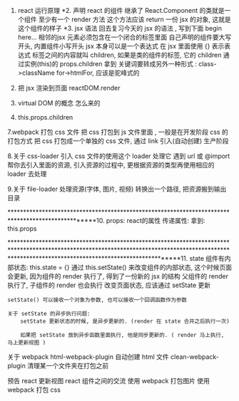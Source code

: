 1. react 运行原理
*2. 声明 react 的组件
    继承了 React.Component 的类就是一个组件
    至少有一个 render 方法
        这个方法应该 return 一份 jsx 的对象,
        这就是这个组件的样子
*3. jsx 语法
    回去复习今天的 jsx 的语法 , 写到下面
    begin here...
        相邻的jsx 元素必须包含在一个闭合的标签里面
        自己声明的组件要大写开头, 内置组件小写开头
        jsx 本身可以是一个表达式
        在 jsx 里面使用 {} 表示表达式
        标签之间的内容就叫 children, 如果是类的组件的标签, 它的 children 通过实例(this)的 props.children 拿到
        关键词要转成另外一种形式 : class->className for->htmlFor, 应该是驼峰式的

4. 把 jsx 渲染到页面
    reactDOM.render
5. virtual DOM 的概念 怎么来的
6. this.props.children

7.webpack 打包 css 文件
    把 css 打包到 js 文件里面 , 一般是在开发阶段 css 的打包方式
    把 css 打包成一个单独的 css 文件, 通过 link 引入(自动创建) 生产阶段

8.关于 css-loader
    引入 css 文件的使用这个 loader 处理它
    遇到 url 或 @import 帮你去引入里面的资源, 引入资源的过程中, 更根据资源的类型再使用相应的 loader 去处理

9.关于 file-loader
    处理资源(字体, 图片, 视频)
    转换出一个路径, 把资源搬到输出目录


**************************************************************************************************10. props: react的属性
    传递属性: <Content a="8"></Content>
    拿到: this.props

****************************************************************************************************************************************************************************************************11. state
    组件有内部状态: this.state = {}
    通过 this.setState() 来改变组件的内部状态, 这个时候页面会更新, 因为组件的 render 执行了, 得到了一份新的 jsx 的结构
    父组件的 render 执行了, 子组件的 render 也会执行
    改变页面状态, 应该通过 setState 更新

    setState() 可以接收一个对象为参数, 也可以接收一个回调函数作为参数

    关于 setState 的异步执行问题:
        setState 更新状态的时候, 是异步更新的. (render 在 state 合并之后执行一次)

        如果把 setState 放到异步函数里面执行, 他是同步更新的. ( render 马上执行, 马上更新视图 )


关于 webpack
    html-webpack-plugin 自动创建 html 文件
    clean-webpack-plugin 清理某一个文件夹在打包之前

预告
    react 更新视图
    react 组件之间的交流
    使用 webpack 打包图片
    使用 webpack 打包 css
